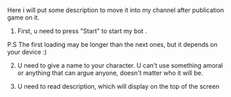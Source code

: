Here i will put some description to move it into my channel after publication game on it.

1. First, u need to press "Start" to start my bot .

P.S The first loading may be longer than the next ones, but it depends on your device :)

2. U need to give a name to your character. U can't use something amoral or anything that can argue anyone, doesn't matter who it will be.

3. U need to read description, which will display on the top of the screen